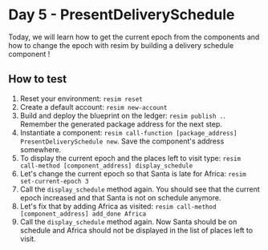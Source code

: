 # Day 5 - PresentDeliverySchedule
Today, we will learn how to get the current epoch from the components and how to change the epoch with resim by building a delivery schedule component !

## How to test
1. Reset your environment: `resim reset`
1. Create a default account: `resim new-account`
1. Build and deploy the blueprint on the ledger: `resim publish .`. Remember the generated package address for the next step.
1. Instantiate a component: `resim call-function [package_address] PresentDeliverySchedule new`. Save the component's address somewhere.
1. To display the current epoch and the places left to visit type: `resim call-method [component_address] display_schedule`
1. Let's change the current epoch so that Santa is late for Africa: `resim set-current-epoch 3`
1. Call the `display_schedule` method again. You should see that the current epoch increased and that Santa is not on schedule anymore.
1. Let's fix that by adding Africa as visited: `resim call-method [component_address] add_done Africa`
1. Call the `display_schedule` method again. Now Santa should be on schedule and Africa should not be displayed in the list of places left to visit.
